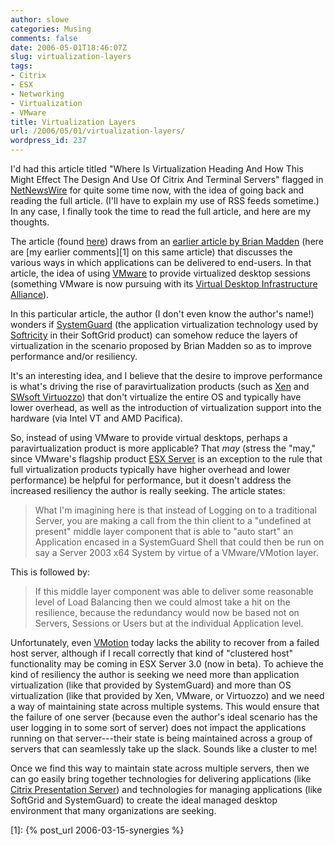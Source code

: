```yaml
---
author: slowe
categories: Musing
comments: false
date: 2006-05-01T18:46:07Z
slug: virtualization-layers
tags:
- Citrix
- ESX
- Networking
- Virtualization
- VMware
title: Virtualization Layers
url: /2006/05/01/virtualization-layers/
wordpress_id: 237
---
```


I'd had this article titled "Where Is Virtualization Heading And How This Might Effect The Design And Use Of Citrix And Terminal Servers" flagged in [NetNewsWire](http://ranchero.com/netnewswire/) for quite some time now, with the idea of going back and reading the full article. (I'll have to explain my use of RSS feeds sometime.) In any case, I finally took the time to read the full article, and here are my thoughts.

The article (found [here](http://geekswithblogs.net/wallabyfan/archive/2006/04/19/75624.aspx)) draws from an [earlier article by Brian Madden](http://www.brianmadden.com/content/content.asp?ID=566) (here are [my earlier comments][1] on this same article) that discusses the various ways in which applications can be delivered to end-users. In that article, the idea of using [VMware](http://www.vmware.com/) to provide virtualized desktop sessions (something VMware is now pursuing with its [Virtual Desktop Infrastructure Alliance](http://www.vmware.com/news/releases/vdi.html)).

In this particular article, the author (I don't even know the author's name!) wonders if [SystemGuard](http://www.softgrid.com/products/virtualization.asp) (the application virtualization technology used by [Softricity](http://www.softricity.com/) in their SoftGrid product) can somehow reduce the layers of virtualization in the scenario proposed by Brian Madden so as to improve performance and/or resiliency.

It's an interesting idea, and I believe that the desire to improve performance is what's driving the rise of paravirtualization products (such as [Xen](http://www.cl.cam.ac.uk/Research/SRG/netos/xen/) and [SWsoft Virtuozzo](http://www.swsoft.com/en/products/virtuozzo/)) that don't virtualize the entire OS and typically have lower overhead, as well as the introduction of virtualization support into the hardware (via Intel VT and AMD Pacifica).

So, instead of using VMware to provide virtual desktops, perhaps a paravirtualization product is more applicable? That _may_ (stress the "may," since VMware's flagship product [ESX Server](http://www.vmware.com/products/esx/) is an exception to the rule that full virtualization products typically have higher overhead and lower performance) be helpful for performance, but it doesn't address the increased resiliency the author is really seeking. The article states:

>What I'm imagining here is that instead of Logging on to a traditional Server, you are making a call from the thin client to a "undefined at present" middle layer component that is able to "auto start" an Application encased in a SystemGuard Shell that could then be run on say a Server 2003 x64 System by virtue of a VMware/VMotion layer.

This is followed by:

>If this middle layer component was able to deliver some reasonable level of Load Balancing then we could almost take a hit on the resilience, because the redundancy would now be based not on Servers, Sessions or Users but at the individual Application level.

Unfortunately, even [VMotion](http://www.vmware.com/products/vc/vmotion.html) today lacks the ability to recover from a failed host server, although if I recall correctly that kind of "clustered host" functionality may be coming in ESX Server 3.0 (now in beta). To achieve the kind of resiliency the author is seeking we need more than application virtualization (like that provided by SystemGuard) and more than OS virtualization (like that provided by Xen, VMware, or Virtuozzo) and we need a way of maintaining state across multiple systems. This would ensure that the failure of one server (because even the author's ideal scenario has the user logging in to some sort of server) does not impact the applications running on that server---their state is being maintained across a group of servers that can seamlessly take up the slack. Sounds like a cluster to me!

Once we find this way to maintain state across multiple servers, then we can go easily bring together technologies for delivering applications (like [Citrix Presentation Server](http://www.citrix.com/English/ps2/products/product.asp?contentID=186)) and technologies for managing applications (like SoftGrid and SystemGuard) to create the ideal managed desktop environment that many organizations are seeking.

[1]: {% post_url 2006-03-15-synergies %}
